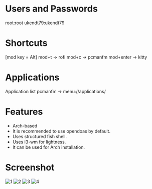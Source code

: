 # Users and Passwords
root:root
ukendt79:ukendt79

# Shortcuts
[mod key = Alt]
mod+t -> rofi
mod+c -> pcmanfm
mod+enter -> kitty

# Applications
Application list pcmanfm -> menu://applications/


# Features
- Arch-based
- It is recommended to use opendoas by default.
- Uses structured fish shell.
- Uses i3-wm for lightness.
- It can be used for Arch installation.

# Screenshot
![1](https://github.com/endor79/Ukendt79/assets/105305285/b6ac7443-ac10-4bbe-84c2-eeb1d9df59fa)
![2](https://github.com/endor79/Ukendt79/assets/105305285/5105f5c0-3c19-45e7-b0c2-8586238cddc2)
![3](https://github.com/endor79/Ukendt79/assets/105305285/96f1da17-7656-499c-a8a1-4d6f2b322130)
![4](https://github.com/endor79/Ukendt79/assets/105305285/a87cb80f-922e-4317-826a-1eb29545a0a3)
